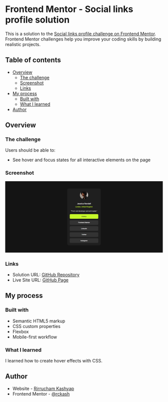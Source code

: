 # Frontend Mentor - Social links profile solution

This is a solution to the [Social links profile challenge on Frontend Mentor](https://www.frontendmentor.io/challenges/social-links-profile-UG32l9m6dQ). Frontend Mentor challenges help you improve your coding skills by building realistic projects.

## Table of contents

- [Overview](#overview)
  - [The challenge](#the-challenge)
  - [Screenshot](#screenshot)
  - [Links](#links)
- [My process](#my-process)
  - [Built with](#built-with)
  - [What I learned](#what-i-learned)
- [Author](#author)

## Overview

### The challenge

Users should be able to:

- See hover and focus states for all interactive elements on the page

### Screenshot

![](./assets/images/social-links-profile.png)

### Links

- Solution URL: [GitHub Repository](https://github.com/rckash/social-links-profile)
- Live Site URL: [GitHub Page](https://rckash.github.io/social-links-profile)

## My process

### Built with

- Semantic HTML5 markup
- CSS custom properties
- Flexbox
- Mobile-first workflow

### What I learned

I learned how to create hover effects with CSS.

## Author

- Website - [Rirrucham Kashyap](https://github.com/rckash)
- Frontend Mentor - [@rckash](https://www.frontendmentor.io/profile/rckash)
